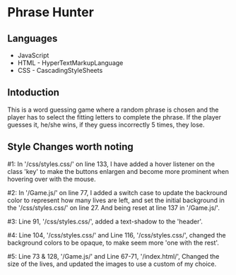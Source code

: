 # Phrase Hunter
 
 ## Languages
  * JavaScript
  * HTML - HyperTextMarkupLanguage
  * CSS - CascadingStyleSheets

 ## Intoduction
 This is a word guessing game where a random phrase is chosen and the player has to select the fitting letters to complete the phrase. If the player guesses it, he/she wins, if they guess incorrectly 5 times, they lose.

## Style Changes worth noting
#1: In '/css/styles.css/' on line 133, I have added a hover listener on the class 'key' to make the buttons enlargen and become more prominent when hovering over with the mouse.

#2: In '/Game.js/' on line 77, I added a switch case to update the backround color to represent how many lives are left, and set the initial background in the '/css/styles.css/' on line 27. And being reset at line 137 in '/Game.js/'.

#3: Line 91, '/css/styles.css/', added a text-shadow to the 'header'.

#4: Line 104, '/css/styles.css/' and Line 116, '/css/styles.css/', changed the background colors to be opaque, to make seem more 'one with the rest'.

#5: Line 73 & 128, '/Game.js/' and Line 67-71, '/index.html/', Changed the size of the lives, and updated the images to use a custom of my choice.
